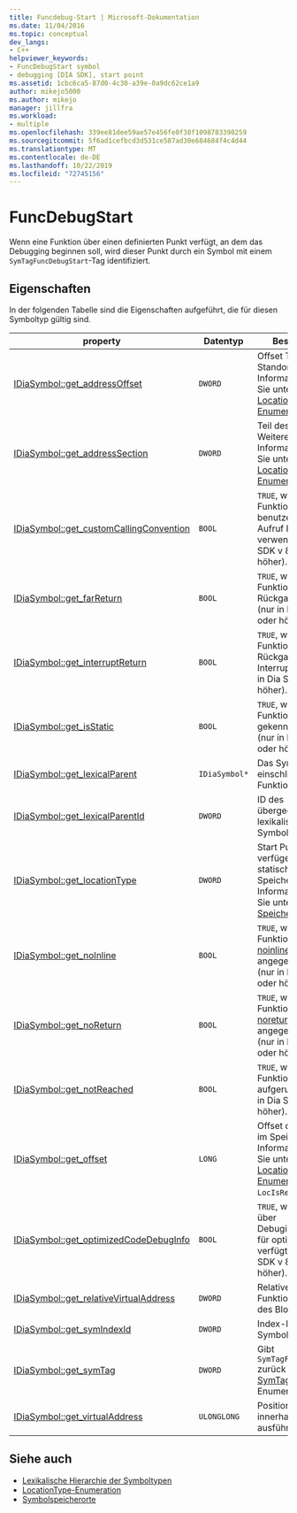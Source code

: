 ```yaml
---
title: Funcdebug-Start | Microsoft-Dokumentation
ms.date: 11/04/2016
ms.topic: conceptual
dev_langs:
- C++
helpviewer_keywords:
- FuncDebugStart symbol
- debugging [DIA SDK], start point
ms.assetid: 1cbc6ca5-87d0-4c30-a39e-0a9dc62ce1a9
author: mikejo5000
ms.author: mikejo
manager: jillfra
ms.workload:
- multiple
ms.openlocfilehash: 339ee81dee59ae57e456fe0f38f1098783390259
ms.sourcegitcommit: 5f6ad1cefbcd3d531ce587ad30e684684f4c4d44
ms.translationtype: MT
ms.contentlocale: de-DE
ms.lasthandoff: 10/22/2019
ms.locfileid: "72745156"
---
```

# <a name="funcdebugstart"></a>FuncDebugStart
Wenn eine Funktion über einen definierten Punkt verfügt, an dem das Debugging beginnen soll, wird dieser Punkt durch ein Symbol mit einem `SymTagFuncDebugStart`-Tag identifiziert.

## <a name="properties"></a>Eigenschaften
 In der folgenden Tabelle sind die Eigenschaften aufgeführt, die für diesen Symboltyp gültig sind.

|property|Datentyp|Beschreibung|
|--------------|---------------|-----------------|
|[IDiaSymbol::get_addressOffset](../../debugger/debug-interface-access/idiasymbol-get-addressoffset.md)|`DWORD`|Offset Teil des Standorts; Weitere Informationen finden Sie unter der [LocationType-Enumeration](../../debugger/debug-interface-access/locationtype.md).|
|[IDiaSymbol::get_addressSection](../../debugger/debug-interface-access/idiasymbol-get-addresssection.md)|`DWORD`|Teil des Standorts; Weitere Informationen finden Sie unter der [LocationType-Enumeration](../../debugger/debug-interface-access/locationtype.md).|
|[IDiaSymbol::get_customCallingConvention](../../debugger/debug-interface-access/idiasymbol-get-customcallingconvention.md)|`BOOL`|`TRUE`, wenn die Funktion eine benutzerdefinierte Aufruf Konvention verwendet (nur in Dia SDK v 8.0 oder höher).|
|[IDiaSymbol::get_farReturn](../../debugger/debug-interface-access/idiasymbol-get-farreturn.md)|`BOOL`|`TRUE`, wenn die Funktion eine lange Rückgabe durchführt (nur in Dia SDK v 8.0 oder höher).|
|[IDiaSymbol::get_interruptReturn](../../debugger/debug-interface-access/idiasymbol-get-interruptreturn.md)|`BOOL`|`TRUE`, wenn die Funktion eine Rückgabe von Interrupt enthält (nur in Dia SDK v 8.0 oder höher).|
|[IDiaSymbol::get_isStatic](../../debugger/debug-interface-access/idiasymbol-get-isstatic.md)|`BOOL`|`TRUE`, wenn die Funktion als statisch gekennzeichnet ist (nur in Dia SDK v 8.0 oder höher).|
|[IDiaSymbol::get_lexicalParent](../../debugger/debug-interface-access/idiasymbol-get-lexicalparent.md)|`IDiaSymbol*`|Das Symbol für die einschließende Funktion.|
|[IDiaSymbol::get_lexicalParentId](../../debugger/debug-interface-access/idiasymbol-get-lexicalparentid.md)|`DWORD`|ID des übergeordneten lexikalischen Symbols.|
|[IDiaSymbol::get_locationType](../../debugger/debug-interface-access/idiasymbol-get-locationtype.md)|`DWORD`|Start Punkte verfügen über statische Speicherorte. Weitere Informationen finden Sie unter [Symbol Speicherorte](../../debugger/debug-interface-access/symbol-locations.md).|
|[IDiaSymbol::get_noInline](../../debugger/debug-interface-access/idiasymbol-get-noinline.md)|`BOOL`|`TRUE`, wenn die Funktion mit dem [noinline](/cpp/cpp/noinline) -Attribut angegeben wurde (nur in Dia SDK v 8.0 oder höher).|
|[IDiaSymbol::get_noReturn](../../debugger/debug-interface-access/idiasymbol-get-noreturn.md)|`BOOL`|`TRUE`, wenn die Funktion mit dem [noreturn](/cpp/cpp/noreturn) -Attribut angegeben wurde (nur in Dia SDK v 8.0 oder höher).|
|[IDiaSymbol::get_notReached](../../debugger/debug-interface-access/idiasymbol-get-notreached.md)|`BOOL`|`TRUE`, wenn die Funktion niemals aufgerufen wird (nur in Dia SDK v 8.0 oder höher).|
|[IDiaSymbol::get_offset](../../debugger/debug-interface-access/idiasymbol-get-offset.md)|`LONG`|Offset des Symbols im Speicher; Weitere Informationen finden Sie unter der [LocationType-Enumeration](../../debugger/debug-interface-access/locationtype.md), `LocIsRegRel`.|
|[IDiaSymbol::get_optimizedCodeDebugInfo](../../debugger/debug-interface-access/idiasymbol-get-optimizedcodedebuginfo.md)|`BOOL`|`TRUE`, wenn der Code über Debuginformationen für optimierten Code verfügt (nur in Dia SDK v 8.0 oder höher).|
|[IDiaSymbol::get_relativeVirtualAddress](../../debugger/debug-interface-access/idiasymbol-get-relativevirtualaddress.md)|`DWORD`|Relative Position der Funktion innerhalb des Blocks.|
|[IDiaSymbol::get_symIndexId](../../debugger/debug-interface-access/idiasymbol-get-symindexid.md)|`DWORD`|Index-ID des Symbols.|
|[IDiaSymbol::get_symTag](../../debugger/debug-interface-access/idiasymbol-get-symtag.md)|`DWORD`|Gibt `SymTagFuncDebugStart` zurück (einen der [SymTagEnum](../../debugger/debug-interface-access/symtagenum.md) -Enumerationswerte).|
|[IDiaSymbol::get_virtualAddress](../../debugger/debug-interface-access/idiasymbol-get-virtualaddress.md)|`ULONGLONG`|Position der Funktion innerhalb der ausführbaren Datei.|

## <a name="see-also"></a>Siehe auch
- [Lexikalische Hierarchie der Symboltypen](../../debugger/debug-interface-access/lexical-hierarchy-of-symbol-types.md)
- [LocationType-Enumeration](../../debugger/debug-interface-access/locationtype.md)
- [Symbolspeicherorte](../../debugger/debug-interface-access/symbol-locations.md)